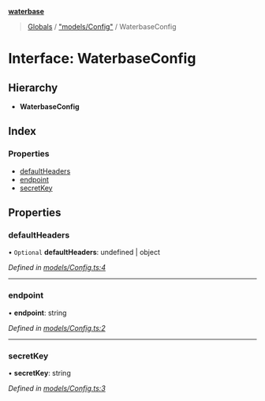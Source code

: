 **[waterbase](../README.md)**

> [Globals](../globals.md) / ["models/Config"](../modules/_models_config_.md) / WaterbaseConfig

# Interface: WaterbaseConfig

## Hierarchy

- **WaterbaseConfig**

## Index

### Properties

- [defaultHeaders](_models_config_.waterbaseconfig.md#defaultheaders)
- [endpoint](_models_config_.waterbaseconfig.md#endpoint)
- [secretKey](_models_config_.waterbaseconfig.md#secretkey)

## Properties

### defaultHeaders

• `Optional` **defaultHeaders**: undefined \| object

_Defined in [models/Config.ts:4](https://github.com/sinewtech/waterbase/blob/b0835b6/lib/models/Config.ts#L4)_

---

### endpoint

• **endpoint**: string

_Defined in [models/Config.ts:2](https://github.com/sinewtech/waterbase/blob/b0835b6/lib/models/Config.ts#L2)_

---

### secretKey

• **secretKey**: string

_Defined in [models/Config.ts:3](https://github.com/sinewtech/waterbase/blob/b0835b6/lib/models/Config.ts#L3)_
